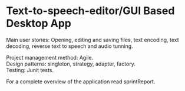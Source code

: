 # Text-to-speech-editor/GUI Based Desktop App

Main user stories: Opening, editing and saving files, text encoding, text decoding, reverse text to speech and audio tunning.

Project management method: Agile.  
Design patterns: singleton, strategy, adapter, factory.  
Testing: Junit tests.  

For a complete overview of the application read sprintReport.
